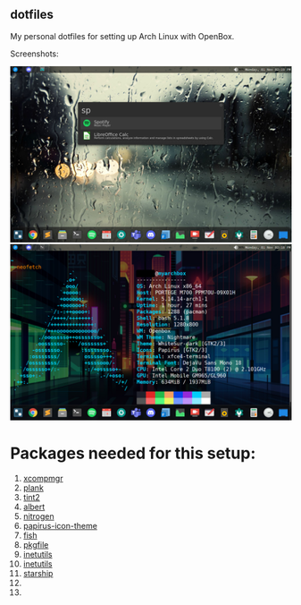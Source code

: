 ## dotfiles
My personal dotfiles for setting up Arch Linux with OpenBox.

Screenshots:

![screenshot1](openbox-show-off3.png) ![screenshot1](openbox-show-off4.png)

# Packages needed for this setup:
1. [xcompmgr](https://archlinux.org/packages/extra/x86_64/xcompmgr/)
2. [plank](https://archlinux.org/packages/community/x86_64/plank/)
3. [tint2](https://archlinux.org/packages/community/x86_64/tint2/)
4. [albert](https://aur.archlinux.org/packages/albert/)
5. [nitrogen](https://archlinux.org/packages/extra/x86_64/nitrogen/)
6. [papirus-icon-theme](https://archlinux.org/packages/community/any/papirus-icon-theme/)
7. [fish](https://archlinux.org/packages/community/x86_64/fish/)
8. [pkgfile](https://archlinux.org/packages/extra/x86_64/pkgfile/)
9. [inetutils](https://archlinux.org/packages/core/x86_64/inetutils/)
10. [inetutils](https://archlinux.org/packages/core/x86_64/inetutils/)
11. [starship](https://archlinux.org/packages/community/x86_64/starship/)
12. 
13. 
